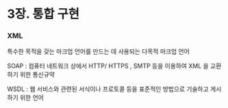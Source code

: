 # 3장. 통합 구현

### XML

특수한 목적을 갖는 마크업 언어를 만드는 데 사용되는 다목적 마크업 언어

SOAP  : 컴퓨터 네트워크 상에서 HTTP/ HTTPS , SMTP 등을 이용하여 XML 을 교환하기 위한 통신규약

WSDL : 웹 서비스와 관련된 서식이나 프로토콜 등을 표준적인 방법으로 기술하고 게시하기 위한 언어